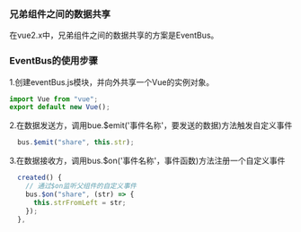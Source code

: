 ### 兄弟组件之间的数据共享
在vue2.x中，兄弟组件之间的数据共享的方案是EventBus。

### EventBus的使用步骤
1.创建eventBus.js模块，并向外共享一个Vue的实例对象。
```js
import Vue from "vue";
export default new Vue();
```
2.在数据发送方，调用bue.$emit('事件名称'，要发送的数据)方法触发自定义事件
```js
  bus.$emit("share", this.str);
```

3.在数据接收方，调用bus.$on('事件名称'，事件函数)方法注册一个自定义事件
```js
  created() {
    // 通过$on监听父组件的自定义事件
    bus.$on("share", (str) => {
      this.strFromLeft = str;
    });
  },
```